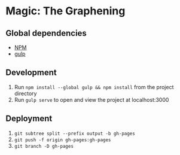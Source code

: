 # Magic: The Graphening

## Global dependencies

* [NPM](https://nodejs.org/)
* [gulp](https://github.com/gulpjs/gulp/blob/master/docs/getting-started.md)

## Development

1. Run `npm install --global gulp && npm install` from the project directory
2. Run `gulp serve` to open and view the project at localhost:3000

## Deployment
1. `git subtree split --prefix output -b gh-pages`
2. `git push -f origin gh-pages:gh-pages`
3. `git branch -D gh-pages`
